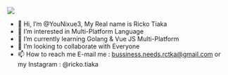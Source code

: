 ![](https://github-readme-stats.vercel.app/api?username=younixue3&show_icons=true&theme=tokyonight)

- 👋 Hi, I’m @YouNixue3, My Real name is Ricko Tiaka
- 👀 I’m interested in Multi-Platform Language
- 🌱 I’m currently learning Golang & Vue JS Multi-Platform
- 💞️ I’m looking to collaborate with Everyone
- 📫 How to reach me E-mail me : bussiness.needs.rctka@gmail.com or my Instagram : @ricko.tiaka

<!---
YouNixue3/YouNixue3 is a ✨ special ✨ repository because its `README.md` (this file) appears on your GitHub profile.
You can click the Preview link to take a look at your changes.
--->
